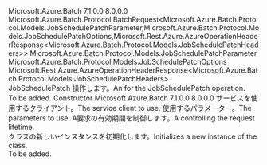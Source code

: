 <Type Name="JobSchedulePatchBatchRequest" FullName="Microsoft.Azure.Batch.Protocol.BatchRequests.JobSchedulePatchBatchRequest">
  <TypeSignature Language="C#" Value="public class JobSchedulePatchBatchRequest : Microsoft.Azure.Batch.Protocol.BatchRequest&lt;Microsoft.Azure.Batch.Protocol.Models.JobSchedulePatchParameter,Microsoft.Azure.Batch.Protocol.Models.JobSchedulePatchOptions,Microsoft.Rest.Azure.AzureOperationHeaderResponse&lt;Microsoft.Azure.Batch.Protocol.Models.JobSchedulePatchHeaders&gt;&gt;" />
  <TypeSignature Language="ILAsm" Value=".class public auto ansi beforefieldinit JobSchedulePatchBatchRequest extends Microsoft.Azure.Batch.Protocol.BatchRequest`3&lt;class Microsoft.Azure.Batch.Protocol.Models.JobSchedulePatchParameter, class Microsoft.Azure.Batch.Protocol.Models.JobSchedulePatchOptions, class Microsoft.Rest.Azure.AzureOperationHeaderResponse`1&lt;class Microsoft.Azure.Batch.Protocol.Models.JobSchedulePatchHeaders&gt;&gt;" />
  <TypeSignature Language="DocId" Value="T:Microsoft.Azure.Batch.Protocol.BatchRequests.JobSchedulePatchBatchRequest" />
  <TypeSignature Language="VB.NET" Value="Public Class JobSchedulePatchBatchRequest&#xA;Inherits BatchRequest(Of JobSchedulePatchParameter, JobSchedulePatchOptions, AzureOperationHeaderResponse(Of JobSchedulePatchHeaders))" />
  <TypeSignature Language="F#" Value="type JobSchedulePatchBatchRequest = class&#xA;    inherit BatchRequest&lt;JobSchedulePatchParameter, JobSchedulePatchOptions, AzureOperationHeaderResponse&lt;JobSchedulePatchHeaders&gt;&gt;" />
  <AssemblyInfo>
    <AssemblyName>Microsoft.Azure.Batch</AssemblyName>
    <AssemblyVersion>7.1.0.0</AssemblyVersion>
    <AssemblyVersion>8.0.0.0</AssemblyVersion>
  </AssemblyInfo>
  <Base>
    <BaseTypeName>Microsoft.Azure.Batch.Protocol.BatchRequest&lt;Microsoft.Azure.Batch.Protocol.Models.JobSchedulePatchParameter,Microsoft.Azure.Batch.Protocol.Models.JobSchedulePatchOptions,Microsoft.Rest.Azure.AzureOperationHeaderResponse&lt;Microsoft.Azure.Batch.Protocol.Models.JobSchedulePatchHeaders&gt;&gt;</BaseTypeName>
    <BaseTypeArguments>
      <BaseTypeArgument TypeParamName="TBody">Microsoft.Azure.Batch.Protocol.Models.JobSchedulePatchParameter</BaseTypeArgument>
      <BaseTypeArgument TypeParamName="TOptions">Microsoft.Azure.Batch.Protocol.Models.JobSchedulePatchOptions</BaseTypeArgument>
      <BaseTypeArgument TypeParamName="TResponse">Microsoft.Rest.Azure.AzureOperationHeaderResponse&lt;Microsoft.Azure.Batch.Protocol.Models.JobSchedulePatchHeaders&gt;</BaseTypeArgument>
    </BaseTypeArguments>
  </Base>
  <Interfaces />
  <Docs>
    <summary>
            <span data-ttu-id="969c8-101"><see cref="T:Microsoft.Azure.Batch.Protocol.IBatchRequest" /> JobSchedulePatch 操作します。</span><span class="sxs-lookup"><span data-stu-id="969c8-101">An <see cref="T:Microsoft.Azure.Batch.Protocol.IBatchRequest" /> for the JobSchedulePatch operation.</span></span>
            </summary>
    <remarks>To be added.</remarks>
  </Docs>
  <Members>
    <Member MemberName=".ctor">
      <MemberSignature Language="C#" Value="public JobSchedulePatchBatchRequest (Microsoft.Azure.Batch.Protocol.BatchServiceClient serviceClient, Microsoft.Azure.Batch.Protocol.Models.JobSchedulePatchParameter parameters, System.Threading.CancellationToken cancellationToken);" />
      <MemberSignature Language="ILAsm" Value=".method public hidebysig specialname rtspecialname instance void .ctor(class Microsoft.Azure.Batch.Protocol.BatchServiceClient serviceClient, class Microsoft.Azure.Batch.Protocol.Models.JobSchedulePatchParameter parameters, valuetype System.Threading.CancellationToken cancellationToken) cil managed" />
      <MemberSignature Language="DocId" Value="M:Microsoft.Azure.Batch.Protocol.BatchRequests.JobSchedulePatchBatchRequest.#ctor(Microsoft.Azure.Batch.Protocol.BatchServiceClient,Microsoft.Azure.Batch.Protocol.Models.JobSchedulePatchParameter,System.Threading.CancellationToken)" />
      <MemberSignature Language="F#" Value="new Microsoft.Azure.Batch.Protocol.BatchRequests.JobSchedulePatchBatchRequest : Microsoft.Azure.Batch.Protocol.BatchServiceClient * Microsoft.Azure.Batch.Protocol.Models.JobSchedulePatchParameter * System.Threading.CancellationToken -&gt; Microsoft.Azure.Batch.Protocol.BatchRequests.JobSchedulePatchBatchRequest" Usage="new Microsoft.Azure.Batch.Protocol.BatchRequests.JobSchedulePatchBatchRequest (serviceClient, parameters, cancellationToken)" />
      <MemberType>Constructor</MemberType>
      <AssemblyInfo>
        <AssemblyName>Microsoft.Azure.Batch</AssemblyName>
        <AssemblyVersion>7.1.0.0</AssemblyVersion>
        <AssemblyVersion>8.0.0.0</AssemblyVersion>
      </AssemblyInfo>
      <Parameters>
        <Parameter Name="serviceClient" Type="Microsoft.Azure.Batch.Protocol.BatchServiceClient" />
        <Parameter Name="parameters" Type="Microsoft.Azure.Batch.Protocol.Models.JobSchedulePatchParameter" />
        <Parameter Name="cancellationToken" Type="System.Threading.CancellationToken" />
      </Parameters>
      <Docs>
        <param name="serviceClient"><span data-ttu-id="969c8-102">サービスを使用するクライアント。</span><span class="sxs-lookup"><span data-stu-id="969c8-102">The service client to use.</span></span></param>
        <param name="parameters"><span data-ttu-id="969c8-103">使用するパラメーター。</span><span class="sxs-lookup"><span data-stu-id="969c8-103">The parameters to use.</span></span></param>
        <param name="cancellationToken"><span data-ttu-id="969c8-104">A<see cref="T:System.Threading.CancellationToken" />要求の有効期間を制御します。</span><span class="sxs-lookup"><span data-stu-id="969c8-104">A <see cref="T:System.Threading.CancellationToken" /> controlling the request lifetime.</span></span></param>
        <summary>
            <span data-ttu-id="969c8-105"><see cref="T:Microsoft.Azure.Batch.Protocol.BatchRequests.JobSchedulePatchBatchRequest" /> クラスの新しいインスタンスを初期化します。</span><span class="sxs-lookup"><span data-stu-id="969c8-105">Initializes a new instance of the <see cref="T:Microsoft.Azure.Batch.Protocol.BatchRequests.JobSchedulePatchBatchRequest" /> class.</span></span>
            </summary>
        <remarks>To be added.</remarks>
      </Docs>
    </Member>
  </Members>
</Type>